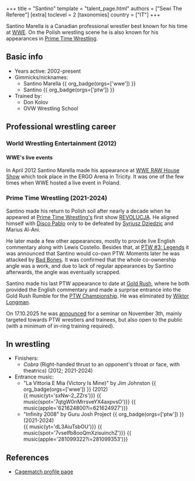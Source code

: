 +++
title = "Santino"
template = "talent_page.html"
authors = ["Sewi The Referee"]
[extra]
toclevel = 2
[taxonomies]
country = ["IT"]
+++

Santino Marella is a Canadian professional wrestler best known for his time at [WWE](@/o/wwe.md). On the Polish wrestling scene he is also known for his appearances in [Prime Time Wrestling](@/o/ptw.md).

## Basic info

* Years active: 2002-present
* Gimmicks/nicknames:
  - Santino Marella {{ org_badge(orgs=['wwe']) }}
  - Santino {{ org_badge(orgs=['ptw']) }}
* Trained by:
  - Don Kolov
  - OVW Wrestling School
 
## Professional wrestling career

### World Wrestling Entertainment (2012)

#### WWE's live events

In April 2012 Santino Marella made his appearance at [WWE RAW House Show](@/e/wwe/2012-04-12-wwe-raw-house-show.md) which took place in the ERGO Arena in Tricity. It was one of the few times when WWE hosted a live event in Poland.

### Prime Time Wrestling (2021-2024)

Santino made his return to Polish soil after nearly a decade when he appeared at [Prime Time Wrestling's](@/o/ptw.md) first show [REVOLUCJA](@/e/ptw/2021-10-09-ptw-1-revolucja.md). He aligned himself with [Disco Pablo](@/w/disco-pablo.md) only to be defeated by [Syriusz Dziedzic](@/w/dziedzic.md) and Marius Al-Ani.

He later made a few other appearances, mostly to provide live English commentary along with Lewis Costello. Besides that, at [PTW #3: Legends](@/e/ptw/2022-11-26-ptw-3-legends.md) it was announced that Santino would co-own PTW. Moments later he was attacked by [Bad Bones](@/w/bad-bones.md). It was confirmed that the whole co-ownership angle was a work, and due to lack of regular appearances by Santino afterwards, the angle was eventually scrapped.

Santino made his last PTW appearance to date at [Gold Rush](@/e/ptw/2024-02-03-ptw-5-gold-rush.md), where he both provided the English commentary and made a surprise entrance into the Gold Rush Rumble for the [PTW Championship](@/c/ptw-championship.md). He was eliminated by [Wiktor Longman](@/w/wiktor-longman.md).

On 17.10.2025 he was [announced][seminar] for a seminar on November 3th, mainly targeted towards PTW wrestlers and trainees, but also open to the public (with a minimum of in-ring training required).

## In wrestling

* Finishers:
  - _Cobra_ (Right-handed thrust to an opponent's throat or face, with theatrics) (2012; 2021-2024)
* Entrance music:
  - "La Vittoria E Mia (Victory Is Mine)" by Jim Johnston
    {{ org_badge(orgs=['wwe']) }} (2012) <br>
    {{ music(yt='sxNw-2_ZZrs')}}
    {{ music(spot='7qtgW0nMrrsveYX4axpvsO')}}
    {{ music(apple='621624800?i=621624927')}}
  - "Infinity 2008" by Guru Josh Project
    {{ org_badge(orgs=['ptw']) }} (2021-2024) <br>
    {{ music(yt='dL3AiuTsbOU')}}
    {{ music(spot='7vseIfb8ooQmXzisuinchZ')}}
    {{ music(apple='281099322?i=281099353')}}
  
## References

* [Cagematch profile page](https://www.cagematch.net/?id=2&nr=3689)

[seminar]: https://www.facebook.com/events/4026337867610745/
